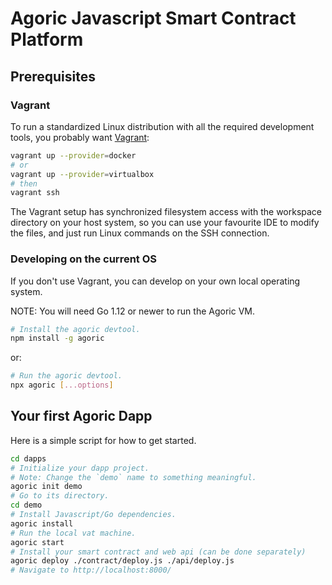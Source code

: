 # Agoric Javascript Smart Contract Platform

## Prerequisites

### Vagrant

To run a standardized Linux distribution with all the required development tools, you probably want [Vagrant](https://www.vagrantup.com/docs/):

```sh
vagrant up --provider=docker
# or
vagrant up --provider=virtualbox
# then
vagrant ssh
```

The Vagrant setup has synchronized filesystem access with the workspace directory on your host system, so you can use your favourite IDE to modify the files, and just run Linux commands on the SSH connection.


### Developing on the current OS

If you don't use Vagrant, you can develop on your own local operating system.

NOTE: You will need Go 1.12 or newer to run the Agoric VM.

```sh
# Install the agoric devtool.
npm install -g agoric
```

or:

```sh
# Run the agoric devtool.
npx agoric [...options]
```

## Your first Agoric Dapp

Here is a simple script for how to get started.

```sh
cd dapps
# Initialize your dapp project.
# Note: Change the `demo` name to something meaningful.
agoric init demo
# Go to its directory.
cd demo
# Install Javascript/Go dependencies.
agoric install
# Run the local vat machine.
agoric start
# Install your smart contract and web api (can be done separately)
agoric deploy ./contract/deploy.js ./api/deploy.js
# Navigate to http://localhost:8000/
```
